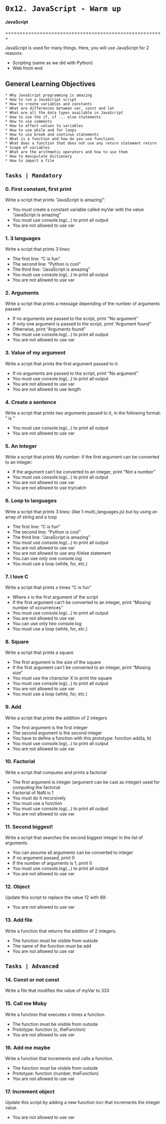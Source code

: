 # 	`0x12. JavaScript - Warm up`

#### JavaScript
=======================================================

JavaScript is used for many things. Here, you will use JavaScript for 2 reasons:
 * Scripting (same as we did with Python)
 * Web front-end

## General Learning Objectives

	* Why JavaScript programming is amazing
	* How to run a JavaScript script
	* How to create variables and constants
	* What are differences between var, const and let
	* What are all the data types available in JavaScript
	* How to use the if, if ... else statements
	* How to use comments
	* How to affect values to variables
	* How to use while and for loops
	* How to use break and continue statements
	* What is a function and how do you use functions
	* What does a function that does not use any return statement return
	* Scope of variables
	* What are the arithmetic operators and how to use them
	* How to manipulate dictionary
	* How to import a file

## `Tasks | Mandatory`

### 0. First constant, first print
 
Write a script that prints “JavaScript is amazing”:
* You must create a constant variable called myVar with the value “JavaScript is amazing”
* You must use console.log(...) to print all output
* You are not allowed to use var

### 1. 3 languages

Write a script that prints 3 lines:
* The first line: “C is fun”
* The second line: “Python is cool”
* The third line: “JavaScript is amazing”
* You must use console.log(...) to print all output
* You are not allowed to use var

### 2. Arguments

Write a script that prints a message depending of the number of arguments passed:
* If no arguments are passed to the script, print “No argument”
* If only one argument is passed to the script, print “Argument found”
* Otherwise, print “Arguments found”
* You must use console.log(...) to print all output
* You are not allowed to use var

### 3. Value of my argument

Write a script that prints the first argument passed to it:
* If no arguments are passed to the script, print “No argument”
* You must use console.log(...) to print all output
* You are not allowed to use var
* You are not allowed to use length

### 4. Create a sentence

Write a script that prints two arguments passed to it, in the following format: “ is ”
* You must use console.log(...) to print all output
* You are not allowed to use var

### 5. An Integer

Write a script that prints My number: <first argument converted in integer> if the first argument can be converted to an integer:
* If the argument can’t be converted to an integer, print “Not a number”
* You must use console.log(...) to print all output
* You are not allowed to use var
* You are not allowed to use try/catch

### 6. Loop to languages

Write a script that prints 3 lines: (like 1-multi_languages.js) but by using an array of string and a loop
* The first line: “C is fun”
* The second line: “Python is cool”
* The third line: “JavaScript is amazing”
* You must use console.log(...) to print all output
* You are not allowed to use var
* You are not allowed to use any if/else statement
* You can use only one console.log
* You must use a loop (while, for, etc.)

### 7. I love C

Write a script that prints x times “C is fun”
* Where x is the first argument of the script
* If the first argument can’t be converted to an integer, print “Missing number of occurrences”
* You must use console.log(...) to print all output
* You are not allowed to use var
* You can use only two console.log
* You must use a loop (while, for, etc.)

### 8. Square

Write a script that prints a square
* The first argument is the size of the square
* If the first argument can’t be converted to an integer, print “Missing size”
* You must use the character X to print the square
* You must use console.log(...) to print all output
* You are not allowed to use var
* You must use a loop (while, for, etc.)

### 9. Add

Write a script that prints the addition of 2 integers
* The first argument is the first integer
* The second argument is the second integer
* You have to define a function with this prototype: function add(a, b)
* You must use console.log(...) to print all output
* You are not allowed to use var

### 10. Factorial

Write a script that computes and prints a factorial
* The first argument is integer (argument can be cast as integer) used for computing the factorial
* Factorial of NaN is 1
* You must do it recursively
* You must use a function
* You must use console.log(...) to print all output
* You are not allowed to use var

### 11. Second biggest!

Write a script that searches the second biggest integer in the list of arguments.
* You can assume all arguments can be converted to integer
* If no argument passed, print 0
* If the number of arguments is 1, print 0
* You must use console.log(...) to print all output
* You are not allowed to use var

### 12. Object

Update this script to replace the value 12 with 89:
* You are not allowed to use var

### 13. Add file

Write a function that returns the addition of 2 integers.
* The function must be visible from outside
* The name of the function must be add
* You are not allowed to use var

## `Tasks | Advanced`

### 14. Const or not const

Write a file that modifies the value of myVar to 333

### 15. Call me Moby

Write a function that executes x times a function.
* The function must be visible from outside
* Prototype: function (x, theFunction)
* You are not allowed to use var

### 16. Add me maybe

Write a function that increments and calls a function.
* The function must be visible from outside
* Prototype: function (number, theFunction)
* You are not allowed to use var

### 17. Increment object

Update this script by adding a new function incr that increments the integer value.
* You are not allowed to use var
